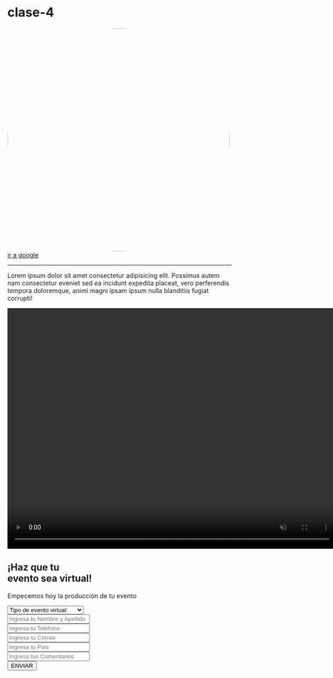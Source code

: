 # clase-4
<!DOCTYPE html>
<html lang="es-PE">
<head>
    <meta charset="UTF-8">
    <meta http-equiv="X-UA-Compatible" content="IE=edge">
    <meta name="viewport" content="width=device-width, initial-scale=1.0">
    <title>Document</title>
</head>
<body>
    <section>
        <!-- Esto es un comentario gozu -->
        <img style="border-radius: 50%;" src="https://placehold.jp/3c45c3/bc2f2f/400x400.png?text=gaaaaaaaaaaa" alt="banner web" width="500px">
        <a href="https://google.com.pe" target="_blank">ir a google</a>
        <hr>
        <p title="Mensaje de prueba">Lorem ipsum dolor sit amet consectetur adipisicing elit. Possimus autem nam consectetur eveniet sed ea incidunt expedita placeat, vero perferendis tempora doloremque, animi magni ipsam ipsum nulla blanditiis fugiat corrupti!</p>
        <video width="740" height="540" muted controls>
        <source src="video/X2Download.app-What is AI Marketing_ _ Textper(720p).mp4" type="video/mp4">
        </video>
    </section>
    <section>
        <form action="">
            <div>
                <h2>¡Haz que tu <br><b>evento sea virtual!</b> </h2>
                <p>Empecemos hoy la producción de tu evento</p>
            <div>
                <select name="" id="">
                    <option value="" selected disabled hidden>Tipo de evento virtual:</option>
                    <option value="">Evento Vistas 3D</option>
                    <option value="">Evento Entorno 360</option>
                    <option value="">Streaming y Chroma Key</option>
                </select>
            </div>
            <div>
                <input type="text" name="" id="" placeholder="Ingresa tu Nombre y Apellido">
            </div>
            <div>
                <input type="number" name="" id="" placeholder="Ingresa tu Teléfono">
            </div>
            <div>
                <input type="email" name="" id="" placeholder="Ingresa tu Correo">
            </div>
                <input type="text" name="" id="" placeholder="Ingresa tu Pais">
            <div>
                <input type="text" name="" id="" placeholder="Ingresa tus Comentarios">
            </div>
            <div>
                <button type="submit">ENVIAR</button>
            </div>                
            </div>
        </form>
    </section>
</body>
</html>
